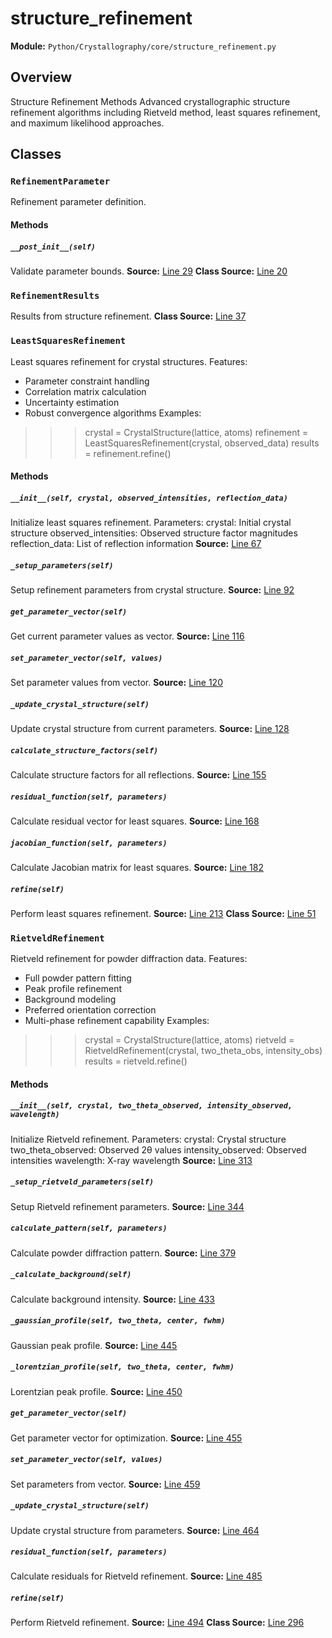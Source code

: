 # structure_refinement
**Module:** `Python/Crystallography/core/structure_refinement.py`
## Overview
Structure Refinement Methods
Advanced crystallographic structure refinement algorithms including
Rietveld method, least squares refinement, and maximum likelihood approaches.
## Classes
### `RefinementParameter`
Refinement parameter definition.
#### Methods
##### `__post_init__(self)`
Validate parameter bounds.
**Source:** [Line 29](Python/Crystallography/core/structure_refinement.py#L29)
**Class Source:** [Line 20](Python/Crystallography/core/structure_refinement.py#L20)
### `RefinementResults`
Results from structure refinement.
**Class Source:** [Line 37](Python/Crystallography/core/structure_refinement.py#L37)
### `LeastSquaresRefinement`
Least squares refinement for crystal structures.
Features:
- Parameter constraint handling
- Correlation matrix calculation
- Uncertainty estimation
- Robust convergence algorithms
Examples:
>>> crystal = CrystalStructure(lattice, atoms)
>>> refinement = LeastSquaresRefinement(crystal, observed_data)
>>> results = refinement.refine()
#### Methods
##### `__init__(self, crystal, observed_intensities, reflection_data)`
Initialize least squares refinement.
Parameters:
crystal: Initial crystal structure
observed_intensities: Observed structure factor magnitudes
reflection_data: List of reflection information
**Source:** [Line 67](Python/Crystallography/core/structure_refinement.py#L67)
##### `_setup_parameters(self)`
Setup refinement parameters from crystal structure.
**Source:** [Line 92](Python/Crystallography/core/structure_refinement.py#L92)
##### `get_parameter_vector(self)`
Get current parameter values as vector.
**Source:** [Line 116](Python/Crystallography/core/structure_refinement.py#L116)
##### `set_parameter_vector(self, values)`
Set parameter values from vector.
**Source:** [Line 120](Python/Crystallography/core/structure_refinement.py#L120)
##### `_update_crystal_structure(self)`
Update crystal structure from current parameters.
**Source:** [Line 128](Python/Crystallography/core/structure_refinement.py#L128)
##### `calculate_structure_factors(self)`
Calculate structure factors for all reflections.
**Source:** [Line 155](Python/Crystallography/core/structure_refinement.py#L155)
##### `residual_function(self, parameters)`
Calculate residual vector for least squares.
**Source:** [Line 168](Python/Crystallography/core/structure_refinement.py#L168)
##### `jacobian_function(self, parameters)`
Calculate Jacobian matrix for least squares.
**Source:** [Line 182](Python/Crystallography/core/structure_refinement.py#L182)
##### `refine(self)`
Perform least squares refinement.
**Source:** [Line 213](Python/Crystallography/core/structure_refinement.py#L213)
**Class Source:** [Line 51](Python/Crystallography/core/structure_refinement.py#L51)
### `RietveldRefinement`
Rietveld refinement for powder diffraction data.
Features:
- Full powder pattern fitting
- Peak profile refinement
- Background modeling
- Preferred orientation correction
- Multi-phase refinement capability
Examples:
>>> crystal = CrystalStructure(lattice, atoms)
>>> rietveld = RietveldRefinement(crystal, two_theta_obs, intensity_obs)
>>> results = rietveld.refine()
#### Methods
##### `__init__(self, crystal, two_theta_observed, intensity_observed, wavelength)`
Initialize Rietveld refinement.
Parameters:
crystal: Crystal structure
two_theta_observed: Observed 2θ values
intensity_observed: Observed intensities
wavelength: X-ray wavelength
**Source:** [Line 313](Python/Crystallography/core/structure_refinement.py#L313)
##### `_setup_rietveld_parameters(self)`
Setup Rietveld refinement parameters.
**Source:** [Line 344](Python/Crystallography/core/structure_refinement.py#L344)
##### `calculate_pattern(self, parameters)`
Calculate powder diffraction pattern.
**Source:** [Line 379](Python/Crystallography/core/structure_refinement.py#L379)
##### `_calculate_background(self)`
Calculate background intensity.
**Source:** [Line 433](Python/Crystallography/core/structure_refinement.py#L433)
##### `_gaussian_profile(self, two_theta, center, fwhm)`
Gaussian peak profile.
**Source:** [Line 445](Python/Crystallography/core/structure_refinement.py#L445)
##### `_lorentzian_profile(self, two_theta, center, fwhm)`
Lorentzian peak profile.
**Source:** [Line 450](Python/Crystallography/core/structure_refinement.py#L450)
##### `get_parameter_vector(self)`
Get parameter vector for optimization.
**Source:** [Line 455](Python/Crystallography/core/structure_refinement.py#L455)
##### `set_parameter_vector(self, values)`
Set parameters from vector.
**Source:** [Line 459](Python/Crystallography/core/structure_refinement.py#L459)
##### `_update_crystal_structure(self)`
Update crystal structure from parameters.
**Source:** [Line 464](Python/Crystallography/core/structure_refinement.py#L464)
##### `residual_function(self, parameters)`
Calculate residuals for Rietveld refinement.
**Source:** [Line 485](Python/Crystallography/core/structure_refinement.py#L485)
##### `refine(self)`
Perform Rietveld refinement.
**Source:** [Line 494](Python/Crystallography/core/structure_refinement.py#L494)
**Class Source:** [Line 296](Python/Crystallography/core/structure_refinement.py#L296)